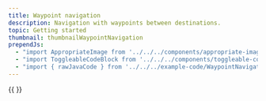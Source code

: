 ```yaml
---
title: Waypoint navigation
description: Navigation with waypoints between destinations.
topic: Getting started
thumbnail: thumbnailWaypointNavigation
prependJs:
  - "import AppropriateImage from '../../../components/appropriate-image'"
  - "import ToggleableCodeBlock from '../../../components/toggleable-code-block'"
  - "import { rawJavaCode } from '../../../example-code/WaypointNavigationActivity.js'"
---
```


<!-- Any notes about this example would go here.  -->

{{
  <ToggleableCodeBlock 
    java={rawJavaCode}
  />
}}

